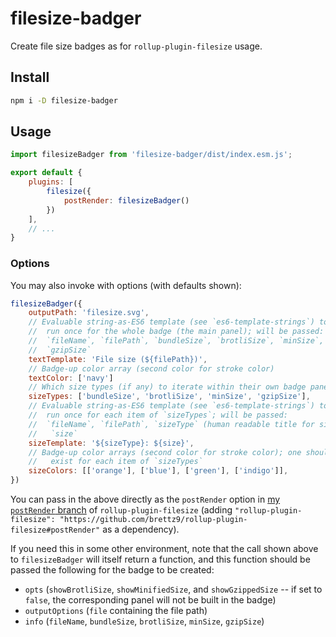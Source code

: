 # filesize-badger

Create file size badges as for `rollup-plugin-filesize` usage.

## Install

```sh
npm i -D filesize-badger
```

## Usage

```js
import filesizeBadger from 'filesize-badger/dist/index.esm.js';

export default {
	plugins: [
		filesize({
			postRender: filesizeBadger()
		})
	],
    // ...
}
```

### Options

You may also invoke with options (with defaults shown):

```js
filesizeBadger({
    outputPath: 'filesize.svg',
    // Evaluable string-as-ES6 template (see `es6-template-strings`) to
    //  run once for the whole badge (the main panel); will be passed:
    //  `fileName`, `filePath`, `bundleSize`, `brotliSize`, `minSize`,
    //  `gzipSize`
    textTemplate: 'File size (${filePath})',
    // Badge-up color array (second color for stroke color)
    textColor: ['navy']
    // Which size types (if any) to iterate within their own badge panel
    sizeTypes: ['bundleSize', 'brotliSize', 'minSize', 'gzipSize'],
    // Evaluable string-as-ES6 template (see `es6-template-strings`) to
    //  run once for each item of `sizeTypes`; will be passed:
    //  `fileName`, `filePath`, `sizeType` (human readable title for size),
    //   `size`
    sizeTemplate: '${sizeType}: ${size}',
    // Badge-up color arrays (second color for stroke color); one should
    //   exist for each item of `sizeTypes`
    sizeColors: [['orange'], ['blue'], ['green'], ['indigo']],
})
```

You can pass in the above directly as the `postRender` option in [my `postRender` branch](https://github.com/brettz9/rollup-plugin-filesize/tree/postRender) of `rollup-plugin-filesize` (adding `"rollup-plugin-filesize": "https://github.com/brettz9/rollup-plugin-filesize#postRender"` as a dependency).

If you need this in some other environment, note that the call shown above to
`filesizeBadger` will itself return a function, and this function should be
passed the following for the badge to be created:

- `opts` (`showBrotliSize`, `showMinifiedSize`, and `showGzippedSize` -- if set to `false`, the corresponding panel will not be built in the badge)
- `outputOptions` (`file` containing the file path)
- `info` (`fileName`, `bundleSize`, `brotliSize`, `minSize`, `gzipSize`)
